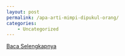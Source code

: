 ```yaml
---
layout: post
permalink: /apa-arti-mimpi-dipukul-orang/
categories:
    - Uncategorized
---
```


[Baca Selengkapnya](/09)